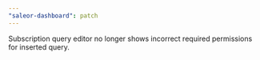 ```yaml
---
"saleor-dashboard": patch
---
```


Subscription query editor no longer shows incorrect required permissions for inserted query.
